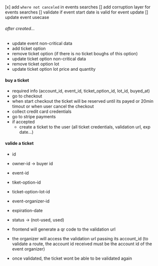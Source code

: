 [x] add `where not canceled` in events searches
[] add corruption layer for events searches
[] validate if event start date is valid for event update
[] update event usecase

###### after created...

- update event non-critical data
- add ticket option
- remove ticket option (if there is no ticket boughs of this option)
- update ticket option non-critical data
- remove ticket option lot
- update ticket option lot price and quantity

#### buy a ticket
- required info (account_id, event_id, ticket_option_id, lot_id, buyed_at)
- go to checkout
- when start checkout the ticket will be reserved until its payed or 20min timout or when user cancel the checkout
- collect credit card credentials
- go to stripe payments
- if accepted
  - create a ticket to the user (all ticket credentials, validation url, exp date...)

#### valide a ticket

- id
- owner-id -> buyer id
- event-id
- tiket-option-id
- ticket-option-lot-id
- event-organizer-id
- expiration-date
- status -> (not-used, used)

- frontend will generate a qr code to the validation url
- the organizer will access the validation url passing its account_id (to validate a route, the account id received must be the account id of the event organizer)
- once validated, the ticket wont be able to be validated again
